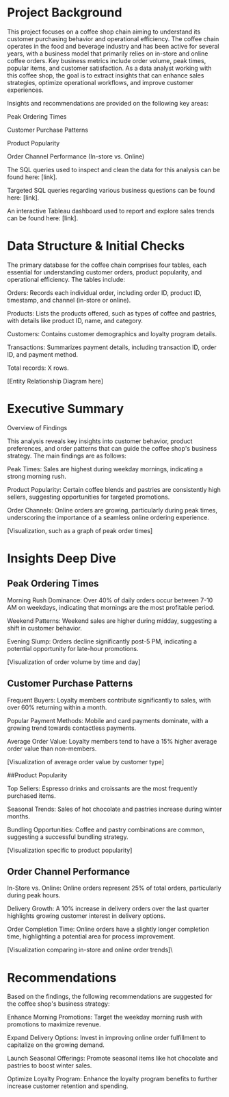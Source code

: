 # Project Background

This project focuses on a coffee shop chain aiming to understand its customer purchasing behavior and operational efficiency. The coffee chain operates in the food and beverage industry and has been active for several years, with a business model that primarily relies on in-store and online coffee orders. Key business metrics include order volume, peak times, popular items, and customer satisfaction. As a data analyst working with this coffee shop, the goal is to extract insights that can enhance sales strategies, optimize operational workflows, and improve customer experiences.

Insights and recommendations are provided on the following key areas:

Peak Ordering Times

Customer Purchase Patterns

Product Popularity

Order Channel Performance (In-store vs. Online)

The SQL queries used to inspect and clean the data for this analysis can be found here: [link].


Targeted SQL queries regarding various business questions can be found here: [link].


An interactive Tableau dashboard used to report and explore sales trends can be found here: [link].

# Data Structure & Initial Checks

The primary database for the coffee chain comprises four tables, each essential for understanding customer orders, product popularity, and operational efficiency. The tables include:


Orders: Records each individual order, including order ID, product ID, timestamp, and channel (in-store or online).

Products: Lists the products offered, such as types of coffee and pastries, with details like product ID, name, and category.

Customers: Contains customer demographics and loyalty program details.

Transactions: Summarizes payment details, including transaction ID, order ID, and payment method.

Total records: X rows.

[Entity Relationship Diagram here]

# Executive Summary

Overview of Findings

This analysis reveals key insights into customer behavior, product preferences, and order patterns that can guide the coffee shop's business strategy. The main findings are as follows:


Peak Times: Sales are highest during weekday mornings, indicating a strong morning rush.

Product Popularity: Certain coffee blends and pastries are consistently high sellers, suggesting opportunities for targeted promotions.

Order Channels: Online orders are growing, particularly during peak times, underscoring the importance of a seamless online ordering experience.

[Visualization, such as a graph of peak order times]

# Insights Deep Dive

## Peak Ordering Times

Morning Rush Dominance: Over 40% of daily orders occur between 7-10 AM on weekdays, indicating that mornings are the most profitable period.

Weekend Patterns: Weekend sales are higher during midday, suggesting a shift in customer behavior.

Evening Slump: Orders decline significantly post-5 PM, indicating a potential opportunity for late-hour promotions.

[Visualization of order volume by time and day]

## Customer Purchase Patterns

Frequent Buyers: Loyalty members contribute significantly to sales, with over 60% returning within a month.

Popular Payment Methods: Mobile and card payments dominate, with a growing trend towards contactless payments.

Average Order Value: Loyalty members tend to have a 15% higher average order value than non-members.

[Visualization of average order value by customer type]

##Product Popularity

Top Sellers: Espresso drinks and croissants are the most frequently purchased items.

Seasonal Trends: Sales of hot chocolate and pastries increase during winter months.

Bundling Opportunities: Coffee and pastry combinations are common, suggesting a successful bundling strategy.

[Visualization specific to product popularity]

## Order Channel Performance

In-Store vs. Online: Online orders represent 25% of total orders, particularly during peak hours.

Delivery Growth: A 10% increase in delivery orders over the last quarter highlights growing customer interest in delivery options.

Order Completion Time: Online orders have a slightly longer completion time, highlighting a potential area for process improvement.

[Visualization comparing in-store and online order trends]\

# Recommendations

Based on the findings, the following recommendations are suggested for the coffee shop's business strategy:

Enhance Morning Promotions: Target the weekday morning rush with promotions to maximize revenue.

Expand Delivery Options: Invest in improving online order fulfillment to capitalize on the growing demand.

Launch Seasonal Offerings: Promote seasonal items like hot chocolate and pastries to boost winter sales.

Optimize Loyalty Program: Enhance the loyalty program benefits to further increase customer retention and spending.


